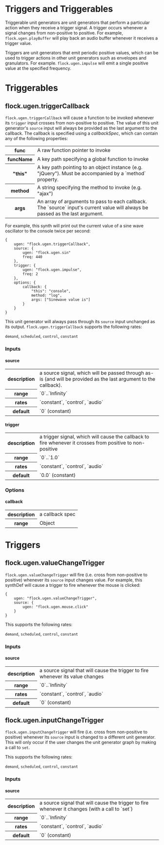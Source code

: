 # Triggers and Triggerables #

Triggerable unit generators are unit generators that perform a particular action when they receive a trigger signal. A trigger occurs whenever a signal changes from non-positive to positive. For example, `flock.ugen.playBuffer` will play back an audio buffer whenever it receives a trigger value.

Triggers are unit generators that emit periodic positive values, which can be used to trigger actions in other unit generators such as envelopes and granulators. For example. `flock.ugen.impulse` will emit a single positive value at the specified frequency.

# Triggerables #

## flock.ugen.triggerCallback ##

`flock.ugen.triggerCallback` will cause a function to be invoked whenever its `trigger` input crosses from non-positive to positive. The value of this unit generator's `source` input will always be provided as the last argument to the callback. The callback is specified using a _callbackSpec_, which can contain any of the following properties:

<table>
    <tr>
        <th>func</th>
        <td>A raw function pointer to invoke</td>
    </tr>
    <tr>
        <th>funcName</th>
        <td>A key path specifying a global function to invoke</td>
    </tr>
    <tr>
        <th>"this"</th>
        <td>A key path pointing to an object instance (e.g. "jQuery"). Must be accompanied by a `method` property.</td>
    </tr>
    <tr>
        <th>method</th>
        <td>A string specifying the method to invoke (e.g. "ajax")</td>
    </tr>
    <tr>
        <th>args</th>
        <td>An array of arguments to pass to each callback. The `source` input's current value will always be passed as the last argument.</td>
    </tr>
</table>


For example, this synth will print out the current value of a sine wave oscillator to the console twice per second:

    {
        ugen: "flock.ugen.triggerCallback",
        source: {
            ugen: "flock.ugen.sin"
            freq: 440
        },
        trigger: {
            ugen: "flock.ugen.impulse",
            freq: 2
        },
        options: {
            callback: {
                "this": "console",
                method: "log",
                args: ["Sinewave value is"]
            }
        }
    }

This unit generator will always pass through its `source` input unchanged as its output. `flock.ugen.triggerCallback` supports the following rates:

`demand`, `scheduled`, `control`, `constant`


### Inputs ###

#### source ####
<table>
    <tr>
        <th>description</th>
        <td>a source signal, which will be passed through as-is (and will be provided as the last argument to the callback).</td>
    </tr>
    <tr>
        <th>range</th>
        <td>`0`..`Infinity`</td>
    </tr>
    <tr>
        <th>rates</th>
        <td>`constant`, `control`, `audio`</td>
    </tr>
    <tr>
        <th>default</th>
        <td>`0` (constant)</td>
    </tr>
</table>

#### trigger ####
<table>
    <tr>
        <th>description</th>
        <td>a trigger signal, which will cause the callback to fire whenever it crosses from positive to non-positive</td>
    </tr>
    <tr>
        <th>range</th>
        <td>`0`..`1.0`</td>
    </tr>
    <tr>
        <th>rates</th>
        <td>`constant`, `control`, `audio`</td>
    </tr>
    <tr>
        <th>default</th>
        <td>`0.0` (constant)</td>
    </tr>
</table>


### Options ###

#### callback ####
<table>
    <tr>
        <th>description</th>
        <td>a callback spec</td>
    </tr>
    <tr>
        <th>range</th>
        <td>Object</td>
    </tr>
</table>


# Triggers #

## flock.ugen.valueChangeTrigger ##

`flock.ugen.valueChangeTrigger` will fire (i.e. cross from non-positive to positive) whenever its `source` input changes value. For example, this synthDef will cause a trigger to fire whenever the mouse is clicked:

    {
        ugen: "flock.ugen.valueChangeTrigger",
        source: {
            ugen: "flock.ugen.mouse.click"
        }
    }

This supports the following rates:

`demand`, `scheduled`, `control`, `constant`

### Inputs ###

#### source ####
<table>
    <tr>
        <th>description</th>
        <td>a source signal that will cause the trigger to fire whenever its value changes</td>
    </tr>
    <tr>
        <th>range</th>
        <td>`0`..`Infinity`</td>
    </tr>
    <tr>
        <th>rates</th>
        <td>`constant`, `control`, `audio`</td>
    </tr>
    <tr>
        <th>default</th>
        <td>`0` (constant)</td>
    </tr>
</table>

## flock.ugen.inputChangeTrigger ##

`flock.ugen.inputChangeTrigger` will fire (i.e. cross from non-positive to positive) whenever its `source` input is changed to a different unit generator. This will only occur if the user changes the unit generator graph by making a call to `set`.

This supports the following rates:

`demand`, `scheduled`, `control`, `constant`

### Inputs ###

#### source ####
<table>
    <tr>
        <th>description</th>
        <td>a source signal that will cause the trigger to fire whenever it changes (with a call to `set`)</td>
    </tr>
    <tr>
        <th>range</th>
        <td>`0`..`Infinity`</td>
    </tr>
    <tr>
        <th>rates</th>
        <td>`constant`, `control`, `audio`</td>
    </tr>
    <tr>
        <th>default</th>
        <td>`0` (constant)</td>
    </tr>
</table>
